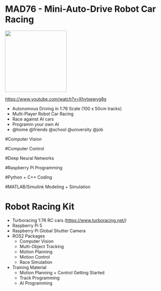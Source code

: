 # MAD76 - Mini-Auto-Drive Robot Car Racing

<img src="https://github.com/user-attachments/assets/716f57c0-00cd-4aff-b988-9254ffb9919d" width="200"/>

https://www.youtube.com/watch?v=Xhvtxewyg8g

- Autonomous Driving in 1:76 Scale (100 x 50cm tracks)
- Multi-Player Robot Car Racing
- Race against AI cars
- Programm your own AI
- @home @friends @school @university @job

#Computer Vision

#Computer Control

#Deep Neural Networks

#Raspberry Pi Programming

#Python + C++ Coding

#MATLAB/Simulink Modeling + Simulation

# Robot Racing Kit
- Turboracing 1:76 RC cars (https://www.turboracing.net/)
- Raspberry Pi 5
- Raspberry Pi Global Shutter Camera
- ROS2 Packages
  - Computer Vision
  - Multi-Object Tracking
  - Motion Planning
  - Motion Control
  - Race Simulation
- Training Material  
  - Motion Planning + Control Getting Started
  - Track Programming
  - AI Programming

